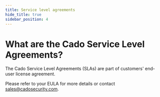 ```yaml
---
title: Service level agreements
hide_title: true
sidebar_position: 4
---
```


# What are the Cado Service Level Agreements?
The Cado Service Level Agreements (SLAs) are part of customers' end-user license agreement.

Please refer to your EULA for more details or contact sales@cadosecurity.com.